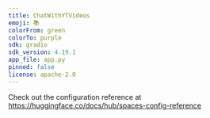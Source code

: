 ```yaml
---
title: ChatWithYTVideos
emoji: 📚
colorFrom: green
colorTo: purple
sdk: gradio
sdk_version: 4.19.1
app_file: app.py
pinned: false
license: apache-2.0
---
```


Check out the configuration reference at https://huggingface.co/docs/hub/spaces-config-reference
